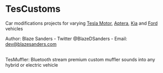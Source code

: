 # TesCustoms

Car modifications projects for varying [Tesla Motor](https://www.tesla.com), [Aptera](https://www.aptera.shop), [Kia](https://www.kia.com/us/en/ev) and [Ford](https://shop.ford.com/showroom/?gnav=header-electrified-all-vehicles#/) vehicles 

Author: Blaze Sanders - Twitter @BlazeDSanders - Email: dev@blazesanders.com <br> <br>

TesMuffler: Bluetooth stream premium custom muffler sounds into any hybrid or electric vehicle
